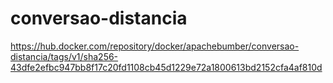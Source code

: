 # conversao-distancia
https://hub.docker.com/repository/docker/apachebumber/conversao-distancia/tags/v1/sha256-43dfe2efbc947bb8f17c20fd1108cb45d1229e72a1800613bd2152cfa4af810d
